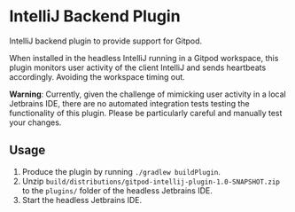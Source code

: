 # IntelliJ Backend Plugin

<!-- Plugin description -->
IntelliJ backend plugin to provide support for Gitpod.

When installed in the headless IntelliJ running in a Gitpod workspace, this plugin monitors user activity of the client IntelliJ and sends heartbeats accordingly. Avoiding the workspace timing out.
<!-- Plugin description end -->

**Warning**: Currently, given the challenge of mimicking user activity in a local Jetbrains IDE, there are no automated integration tests testing the functionality of this plugin. Please be particularly careful and manually test your changes.

## Usage

1. Produce the plugin by running `./gradlew buildPlugin`.
2. Unzip `build/distributions/gitpod-intellij-plugin-1.0-SNAPSHOT.zip` to the `plugins/` folder of the headless Jetbrains IDE.
3. Start the headless Jetbrains IDE.
